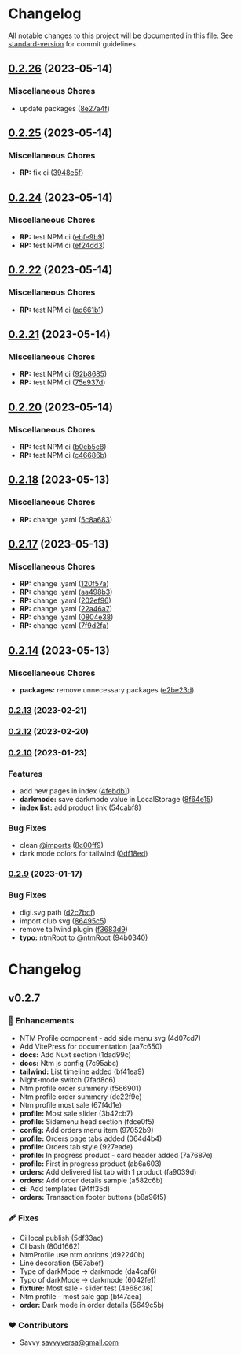 # Changelog

All notable changes to this project will be documented in this file. See [standard-version](https://github.com/conventional-changelog/standard-version) for commit guidelines.

## [0.2.26](https://github.com/savyjs/digimarket-nuxt-module/compare/v0.2.25...v0.2.26) (2023-05-14)


### Miscellaneous Chores

* update packages ([8e27a4f](https://github.com/savyjs/digimarket-nuxt-module/commit/8e27a4fdd700db406afe8a617c8520e47f9c2d89))

## [0.2.25](https://github.com/savyjs/digimarket-nuxt-module/compare/v0.2.24...v0.2.25) (2023-05-14)


### Miscellaneous Chores

* **RP:** fix ci ([3948e5f](https://github.com/savyjs/digimarket-nuxt-module/commit/3948e5f80e468a89531602b88bba18cf11c97493))

## [0.2.24](https://github.com/savyjs/digimarket-nuxt-module/compare/v0.2.22...v0.2.24) (2023-05-14)


### Miscellaneous Chores

* **RP:** test NPM ci ([ebfe9b9](https://github.com/savyjs/digimarket-nuxt-module/commit/ebfe9b91acd86458b42aba29aa808b3b2f410639))
* **RP:** test NPM ci ([ef24dd3](https://github.com/savyjs/digimarket-nuxt-module/commit/ef24dd32001912b403f7ab09ebf1de42774b76e1))

## [0.2.22](https://github.com/savyjs/digimarket-nuxt-module/compare/v0.2.21...v0.2.22) (2023-05-14)


### Miscellaneous Chores

* **RP:** test NPM ci ([ad661b1](https://github.com/savyjs/digimarket-nuxt-module/commit/ad661b156031c0f77540766ab765684c7ad601b8))

## [0.2.21](https://github.com/savyjs/digimarket-nuxt-module/compare/v0.2.20...v0.2.21) (2023-05-14)


### Miscellaneous Chores

* **RP:** test NPM ci ([92b8685](https://github.com/savyjs/digimarket-nuxt-module/commit/92b868590cf827203230f7a9ec68560d6b1c0af7))
* **RP:** test NPM ci ([75e937d](https://github.com/savyjs/digimarket-nuxt-module/commit/75e937d6d4b9e5045aab7025b4ba146f463d8b6b))

## [0.2.20](https://github.com/savyjs/digimarket-nuxt-module/compare/v0.2.18...v0.2.20) (2023-05-14)


### Miscellaneous Chores

* **RP:** test NPM ci ([b0eb5c8](https://github.com/savyjs/digimarket-nuxt-module/commit/b0eb5c8d73329444e495d586ec444da3f810c46d))
* **RP:** test NPM ci ([c46686b](https://github.com/savyjs/digimarket-nuxt-module/commit/c46686be42a6a64aef8e248969b373b4adb0fd80))

## [0.2.18](https://github.com/savyjs/digimarket-nuxt-module/compare/v0.2.17...v0.2.18) (2023-05-13)


### Miscellaneous Chores

* **RP:** change .yaml ([5c8a683](https://github.com/savyjs/digimarket-nuxt-module/commit/5c8a683df3577e6423f02b015f8104438bf10816))

## [0.2.17](https://github.com/savyjs/digimarket-nuxt-module/compare/v0.2.14...v0.2.17) (2023-05-13)


### Miscellaneous Chores

* **RP:** change .yaml ([120f57a](https://github.com/savyjs/digimarket-nuxt-module/commit/120f57a947b023971aff4e7403fc60368f9a11e4))
* **RP:** change .yaml ([aa498b3](https://github.com/savyjs/digimarket-nuxt-module/commit/aa498b3541cda413d6f06b27637c85c458dbb5a1))
* **RP:** change .yaml ([202ef96](https://github.com/savyjs/digimarket-nuxt-module/commit/202ef969ed697aabf970ef52d635b8b9aa3decb7))
* **RP:** change .yaml ([22a46a7](https://github.com/savyjs/digimarket-nuxt-module/commit/22a46a76089e23e54dd2181afa6093994267bb3f))
* **RP:** change .yaml ([0804e38](https://github.com/savyjs/digimarket-nuxt-module/commit/0804e38861f9148ba705151fe1fd714f48b432cb))
* **RP:** change .yaml ([7f9d2fa](https://github.com/savyjs/digimarket-nuxt-module/commit/7f9d2fae155ca10c075694c1ab9b3abc5cf48507))

## [0.2.14](https://github.com/savyjs/digimarket-nuxt-module/compare/v0.2.13...v0.2.14) (2023-05-13)


### Miscellaneous Chores

* **packages:** remove unnecessary packages ([e2be23d](https://github.com/savyjs/digimarket-nuxt-module/commit/e2be23d6da2e9bde8c213d447e96b04f5693b8bd))


### [0.2.13](https://github.com/savyjs/digimarket-nuxt-module/compare/v0.2.12...v0.2.13) (2023-02-21)

### [0.2.12](https://github.com/savyjs/digimarket-nuxt-module/compare/v0.2.10...v0.2.12) (2023-02-20)

### [0.2.10](https://github.com/savyjs/nuxt-digimarket-kit/compare/v0.2.9...v0.2.10) (2023-01-23)


### Features

* add new pages in index ([4febdb1](https://github.com/savyjs/nuxt-digimarket-kit/commit/4febdb162d6664ce58ec124424541d5a0f6c7663))
* **darkmode:** save darkmode value in LocalStorage ([8f64e15](https://github.com/savyjs/nuxt-digimarket-kit/commit/8f64e151cc0a258902ef4502013718f109ddc394))
* **index list:** add product link ([54cabf8](https://github.com/savyjs/nuxt-digimarket-kit/commit/54cabf8d24fb988d698c1859c680a67c2a57cf6f))


### Bug Fixes

* clean [@imports](https://github.com/imports) ([8c00ff9](https://github.com/savyjs/nuxt-digimarket-kit/commit/8c00ff9635e1378b920332f61dc6ba048799a671))
* dark mode colors for tailwind ([0df18ed](https://github.com/savyjs/nuxt-digimarket-kit/commit/0df18edda58ecb1d0644a98b2cf63a18531cf747))

### [0.2.9](https://github.com/savyjs/nuxt-digimarket-kit/compare/v0.2.8...v0.2.9) (2023-01-17)


### Bug Fixes

* digi.svg path ([d2c7bcf](https://github.com/savyjs/nuxt-digimarket-kit/commit/d2c7bcf220c9bba37d140519af59651653b8181d))
* import club svg ([86495c5](https://github.com/savyjs/nuxt-digimarket-kit/commit/86495c523b8062113fdb75ca2f38bf926a127f18))
* remove tailwind plugin ([f3683d9](https://github.com/savyjs/nuxt-digimarket-kit/commit/f3683d912b03df4319972adb4ef6f93a13a01f39))
* **typo:** ntmRoot to [@ntm](https://github.com/ntm)Root ([94b0340](https://github.com/savyjs/nuxt-digimarket-kit/commit/94b034038e817fbe8c4cd2cf55e14e58fef79127))

# Changelog


## v0.2.7


### 🚀 Enhancements

  - NTM Profile component - add side menu svg (4d07cd7)
  - Add VitePress for documentation (aa7c650)
  - **docs:** Add Nuxt section (1dad99c)
  - **docs:** Ntm js config (7c95abc)
  - **tailwind:** List timeline added (bf41ea9)
  - Night-mode switch (7fad8c6)
  - Ntm profile order summery (f566901)
  - Ntm profile order summery (de22f9e)
  - Ntm profile most sale (67f4d1e)
  - **profile:** Most sale slider (3b42cb7)
  - **profile:** Sidemenu head section (fdce0f5)
  - **config:** Add orders menu item (97052b9)
  - **profile:** Orders page tabs added (064d4b4)
  - **profile:** Orders tab style (927eade)
  - **profile:** In progress product - card header added (7a7687e)
  - **profile:** First in progress product (ab6a603)
  - **orders:** Add delivered list tab with 1 product (fa9039d)
  - **orders:** Add order details sample (a582c6b)
  - **ci:** Add templates (94ff35d)
  - **orders:** Transaction footer buttons (b8a96f5)

### 🩹 Fixes

  - Ci local publish (5df33ac)
  - CI bash (80d1662)
  - NtmProfile use ntm options (d92240b)
  - Line decoration (567abef)
  - Type of darkMode -> darkmode (da4caf6)
  - Typo of darkMode -> darkmode (6042fe1)
  - **fixture:** Most sale - slider test (4e68c36)
  - Ntm profile - most sale gap (bf47aea)
  - **order:** Dark mode in order details (5649c5b)

### ❤️  Contributors

- Savvy <savvyversa@gmail.com>
